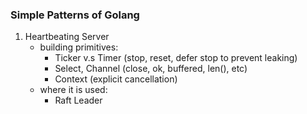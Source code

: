 

### Simple Patterns of Golang

1. Heartbeating Server
    * building primitives:
      - Ticker v.s Timer (stop, reset, defer stop to prevent leaking)
      - Select, Channel (close, ok, buffered, len(), etc)
      - Context (explicit cancellation)
    * where it is used:
      - Raft Leader
